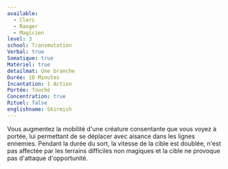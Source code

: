 ```yaml
---
available:
  - Clerc
  - Ranger
  - Magicien
level: 3
school: Transmutation
Verbal: true
Somatique: true
Matériel: true
detailmat: Une branche
Durée: 10 Minutes
Incantation: 1 Action
Portée: Touché
Concentration: true
Rituel: false
englishname: Skirmish
---
```

Vous augmentez la mobilité d'une créature consentante que vous voyez à portée, lui permettant de se déplacer avec aisance dans les lignes ennemies. Pendant la durée du sort, la vitesse de la cible est doublée, n'est pas affectée par les terrains difficiles non magiques et la cible ne provoque pas d'attaque d'opportunité.
